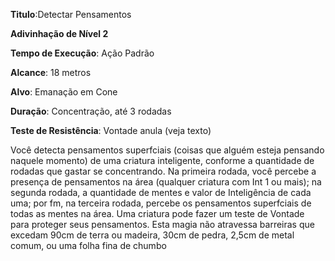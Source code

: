 **Titulo**:Detectar Pensamentos

**Adivinhação de Nível 2**

**Tempo de Execução**: Ação Padrão

**Alcance**: 18 metros

**Alvo**: Emanação em Cone

**Duração**: Concentração, até 3 rodadas

**Teste de Resistência**: Vontade anula (veja texto)

Você detecta pensamentos superfciais (coisas que alguém esteja pensando naquele momento) de uma criatura inteligente, conforme a quantidade de rodadas que gastar se concentrando.
Na primeira rodada, você percebe a presença de pensamentos na área (qualquer criatura com Int 1 ou mais); na segunda rodada, a quantidade de mentes e valor de Inteligência de cada uma; por fm, na terceira rodada, percebe os pensamentos superfciais de todas as mentes na área. 
Uma criatura pode fazer um teste de Vontade para proteger seus pensamentos.
Esta magia não atravessa barreiras que excedam 90cm de terra ou madeira, 30cm de pedra, 2,5cm de metal comum, ou uma folha fina de chumbo
